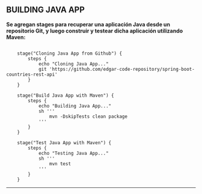 BUILDING JAVA APP
---------------------------------------------------------------------------------------------------------

**Se agregan stages para recuperar una aplicación Java desde un repositorio Git, 
y luego construir y testear dicha aplicación utilizando Maven:**


```

    stage("Cloning Java App from Github") {
        steps {
            echo "Cloning Java App..."
            git 'https://github.com/edgar-code-repository/spring-boot-countries-rest-api'
        }
    }

    stage("Build Java App with Maven") {
        steps {
            echo "Building Java App..."
            sh '''
                mvn -DskipTests clean package
            '''
        }
    }

    stage("Test Java App with Maven") {
        steps {
            echo "Testing Java App..."
            sh '''
                mvn test
            '''
        }           
    }

```

-----------------------------------------------------------------------------------------------------------
